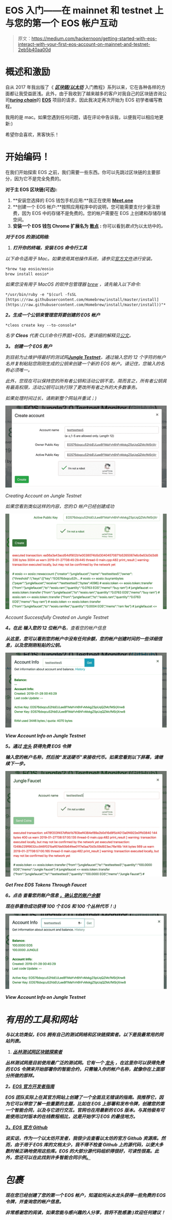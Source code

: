 # EOS 入门——在 mainnet 和 testnet 上与您的第一个 EOS 帐户互动

> 原文：<https://medium.com/hackernoon/getting-started-with-eos-interact-with-your-first-eos-account-on-mainnet-and-testnet-2eb5b40aa00d>

# 概述和激励

自从 2017 年我出版了《 [***区块链/以太坊***](/taipei-ethereum-meetup/a-complete-guide-on-building-a-smart-contract-on-a-private-net-in-ethereum-726851c7c044) 入门教程》系列以来，它在各种各样的方面都让我受益匪浅。此外，由于我收到了越来越多的客户对我自己的区块链咨询公司[***turing chain***](https://turingchain.tech)的 [**EOS**](https://eos.io) 项目的请求，因此我决定再次开始为 EOS 初学者编写教程。

我用的是 mac。如果您遇到任何问题，请在评论中告诉我，以便我可以相应地更新:)

希望你会喜欢，黑客快乐！

# 开始编码！

在我们开始探索 EOS 之前，我们需要一些东西。你可以先跳过区块链的主要部分，因为它不是完全免费的。

**对于主 EOS 区块链(可选):**

1.  **安装您选择的 EOS 钱包手机应用:**我正在使用 [**Meet.one**](https://meet.one/download/en)
2.  **创建一个 EOS 帐户:**按照应用程序中的说明，您可能需要支付少量注册费，因为 EOS 中的存储不是免费的。您的帐户需要在 EOS 上创建和存储存储空间。
3.  **安装一个 EOS 钱包 Chrome 扩展名为** [**散点**](https://chrome.google.com/webstore/detail/scatter/ammjpmhgckkpcamddpolhchgomcojkle?hl=en) **:** 你可以看到*散点*为以太坊中的[](https://metamask.io)*。*

***对于 EOS 的测试网络:***

1.  ***打开你的终端，安装 EOS 命令行工具***

*以下命令适用于 Mac。如果使用其他操作系统，请参见[官方文件](https://developers.eos.io/eosio-home/docs/setting-up-your-environment)进行安装。*

```
*brew tap eosio/eosio
brew install eosio*
```

*如果您没有用于 MacOS 的软件包管理器 [brew](https://brew.sh/) ，请先输入以下命令:*

```
*/usr/bin/ruby -e "$(curl -fsSL [https://raw.githubusercontent.com/Homebrew/install/master/install](https://raw.githubusercontent.com/Homebrew/install/master/install))"*
```

***2。生成一个公钥来管理您将要创建的 EOS 帐户***

```
*cleos create key --to-console*
```

*名字 ***Cleos*** 代表 CLI(命令行界面)+EOS。更详细的解释见[公文](https://developers.eos.io/eosio-home/docs/how-it-all-fits-together)。*

***3。** **创建一个 EOS 账户***

*到目前为止维护得最好的测试网[**Jungle Testnet**](https://monitor.jungletestnet.io/#account)，通过输入您的 12 个字符的帐户名并复制粘贴您刚刚生成的公钥来创建一个新的 EOS 帐户。请记住，您输入的名称必须唯一。*

*此外，您现在可以保持您的所有者公钥和活动公钥不变。简而言之，所有者公钥具有最高权限，活动公钥可以执行除了更改所有者之外的大多数事务。*

*如果处理时间过长，请刷新整个网站并重试；)*

*![](img/2e75c50c3b702ec4cb474c5a7e519db6.png)*

*Creating Account on Jungle Testnet*

*如果您看到类似这样的内容，您的:D 帐户已经创建成功*

*![](img/ffd2bfce74d6d8060901ceceb67b0e58.png)*

*Account Successfully Created on Jungle Testnet*

***4。在此** **输入您的 12 位帐户名**，查看您的帐户信息[](https://monitor.jungletestnet.io/#accountInfo)*

***从这里，您可以看到您的帐户中没有任何余额，您的帐户创建时间的一些详细信息，以及您刚刚粘贴的公钥。***

***![](img/ecd1047fa573b07192c1b9aef72e5fb5.png)***

***View Account Info on Jungle Testnet***

*****5。通过** [**龙头**](https://monitor.jungletestnet.io/#faucet) 获得免费 EOS 令牌***

***输入您的帐户名称，然后按“发送硬币”来接收代币。如果您看到以下屏幕，请继续下一步。***

***![](img/58f7da75447f5958c04e40fd2b295695.png)***

***Get Free EOS Tokens Through Faucet***

***6。点击 查看您的账户信息 [**，确认您的账户余额**](https://monitor.jungletestnet.io/#accountInfo)***

***现在恭喜你成功获得 100 个 EOS 和 100 个丛林代币！:)***

***![](img/80ee98706ff61074e17bbe9e8c3fee76.png)***

***View Account Info on Jungle Testnet***

# ***有用的工具和网站***

***与以太坊类似，EOS 拥有自己的测试网络和区块链探索者。以下是我最常用的网站列表。***

1.  ***[**丛林测试网区块链探索者**](https://monitor.jungletestnet.io/#home)***

***丛林测试网是目前使用最广泛的测试网。它有一个 [**龙头**](https://monitor.jungletestnet.io/#faucet) ，在这里你可以获得免费的 EOS 令牌来开始部署你的智能合约，只需输入你的帐户名称，就像你在上面部分所做的那样。***

*****2。**[**EOS 官方开发者指南**](https://developers.eos.io/eosio-home/docs/introduction)***

***EOS 团队实际上在其官方网站上创建了一个全面且无错误的指南。我推荐它，因为它可以带您了解一些重要的主题，比如在 EOS 上部署和发布令牌，创建您的第一个智能合同，以及与它进行交互。官网也在用最新的 EOS 版本。与其他极有可能使用过时版本的在线教程相比，这是开始学习 EOS 的最佳地方。***

***[**3。EOS 官方 Github**](https://github.com/EOSIO/eos)***

***说实话，作为一个以太坊开发者，我很少去查看以太坊的官方 Github 资源库。然而，由于用于 EOS 库的文档太少，我不得不检查 Github 上的源代码，以便大多数时候正确地使用这些库。EOS 的大部分源代码组织得很好，可读性很高。此外，您还可以在此找到许多智能合同示例[。](https://github.com/EOSIO/eos/tree/master/contracts)***

# ***包裹***

***现在您已经创建了您的第一个 EOS 帐户，知道如何从水龙头获得一些免费的 EOS 令牌，并查询您的帐户信息。***

***非常感谢您的阅读，如果您能与感兴趣的人分享，我将不胜感激:)欢迎任何建议！***